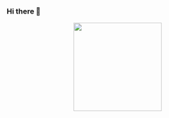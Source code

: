 ### Hi there 👋

<div align=center><img src="https://user-images.githubusercontent.com/45323874/165915445-0f1a11d0-6758-4d16-b791-1872f4d4a883.gif" width="200"/></div>

<!--
**MaoSuSu/MaoSuSu** is a ✨ _special_ ✨ repository because its `README.md` (this file) appears on your GitHub profile.

Here are some ideas to get you started:

- 🔭 I’m currently working on ...
- 🌱 I’m currently learning ...
- 👯 I’m looking to collaborate on ...
- 🤔 I’m looking for help with ...
- 💬 Ask me about ...
- 📫 How to reach me: ...
- 😄 Pronouns: ...
- ⚡ Fun fact: ...
-->
